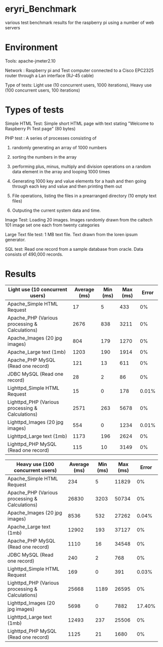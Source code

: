 eryri_Benchmark
===============

various test benchmark results for the raspberry pi using a number of web servers

Environment
==================
Tools: apache-jmeter2.10

Network : Raspberry pi and Test computer connected to a Cisco EPC2325 router through a Lan interface (RJ-45 cable)

Type of tests: Light use (10 concurrent users, 1000 iterations), Heavy use (100 concurrent users, 100 iterations)

Types of tests
===================
Simple HTML Test: Simple short HTML page with text stating "Welcome to Raspberry Pi Test page" (80 bytes) 

PHP test : A series of processes consisting of 

1. randomly generating an array of 1000 numbers 

2. sorting the numbers in the array

3. performing plus, minus, multiply and division operations on a random data element in the array and looping 1000 times

4. Generating 1000 key and value elements for a hash and then going through each key and value and then  printing them out

5. File operations, listing the files in a prearranged directory (10 empty text files)

6. Outputing the current system data and time.

Image Test: Loading 20 images. Images randomly drawn from the caltech 101 image set one each from twenty categories

Large Text file test: 1 MB text file. Text drawn from the loren ipsum generator.

SQL test: Read one record from a sample database from oracle. Data consists of 490,000 records.

Results
=============================




| Light use (10 concurrent users) | Average (ms) | Min (ms) | Max (ms) | Error |
| ------------- | ------------- | ----- | ----- |----- |
| Apache_Simple HTML Request	| 17 | 5 | 433 |	0% |
|Apache_PHP (Various processing & Calculations)|	2676|	838|	3211|	0%|
|Apache_Images (20 jpg images)|	804|	179|	1270|	0%|
|Apache_Large text (1mb)|	1203|	190|	1914|	0%|
|Apache_PHP MySQL (Read one record)|	121|	13|	611|	0%|
|JDBC MySQL (Read one record)|	28|	2|	86|	0%|
|Lighttpd_Simple HTML Request|	15|	0| 178|	0.01%|
|Lighttpd_PHP (Various processing & Calculations)|	2571|	263|	5678|	0%|
|Lighttpd_Images (20 jpg images)|	554|	0|	1234|	0.01%|
|Lighttpd_Large text (1mb)|	1173|	196|	2624|	0%|
|Lighttpd_PHP MySQL (Read one record)|	115|	10|	3149|	0%|
				
				
|Heavy use (100 concurrent users)|	Average (ms)	|Min (ms) |	Max (ms) |	Error|
| ------------- |-------------| -----|-----|----- |
|Apache_Simple HTML Request|	234|	5|	11829|	0%|
|Apache_PHP (Various processing & Calculations)|	26830|	3203|	50734|	0%|
|Apache_Images (20 jpg images)|	8536|	532|	27262|	0.04%|
|Apache_Large text (1mb)|	12902|	193|	37127|	0%|
|Apache_PHP MySQL (Read one record)|	1110|	16|	34548|	0%|
|JDBC MySQL (Read one record)|	240|	2|	768|	0%|
|Lighttpd_Simple HTML Request|	169|	0|	391|	0.03%|
|Lighttpd_PHP (Various processing & Calculations)|	25668|	1189|	26595|	0%|
|Lighttpd_Images (20 jpg images)|	5698|	0|	7882|	17.40%|
|Lighttpd_Large text (1mb)|	12493|	237|	25506|	0%|
|Lighttpd_PHP MySQL (Read one record)|	1125|	21|	1680|	0%|




